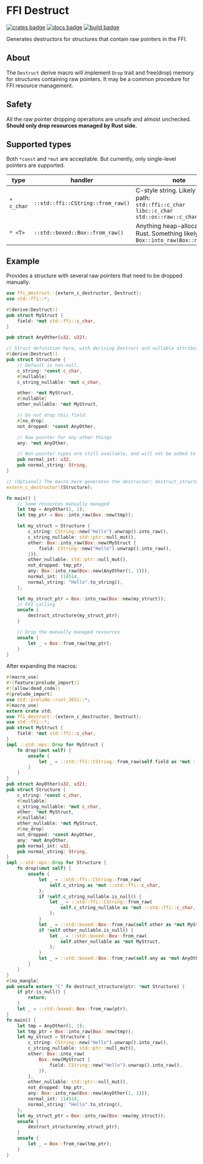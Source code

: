 # FFI Destruct
[![crates badge]][crates.io] [![docs badge]][docs.rs] [![build badge]][build]

[crates badge]: https://img.shields.io/crates/v/ffi-destruct.svg?logo=rust
[crates.io]: https://crates.io/crates/ffi-destruct
[docs badge]: https://img.shields.io/docsrs/ffi-destruct/latest?label=docs.rs&logo=docs.rs
[docs.rs]: https://docs.rs/ffi-destruct
[build badge]: https://github.com/I-Info/FFI-destruct/actions/workflows/build.yml/badge.svg
[build]: https://github.com/I-Info/FFI-destruct/actions/workflows/build.yml

Generates destructors for structures that contain raw pointers in the FFI.

## About
The `Destruct` derive macro will implement `Drop` trait and free(drop) memory for structures containing raw pointers.
It may be a common procedure for FFI resource management.

## Safety
All the raw pointer dropping operations are unsafe and almost unchecked. 
**Should only drop resources managed by Rust side.**

## Supported types
Both `*const` and `*mut` are acceptable. 
But currently, only single-level pointers are supported.

| type       | handler                           | note                                                                                             |
| ---------- | --------------------------------- | ------------------------------------------------------------------------------------------------ |
| `* c_char` | `::std::ffi::CString::from_raw()` | C-style string. Likely type path: </br> `std::ffi::c_char` `libc::c_char` `std::os::raw::c_char` |
| `* <T>`    | `::std::boxed::Box::from_raw()`   | Anything heap-allocated by Rust. Something likely from: </br> `Box::into_raw(Box::new(<T>))`     |

## Example
Provides a structure with several raw pointers that need to be dropped manually.
```rust
use ffi_destruct::{extern_c_destructor, Destruct};
use std::ffi::*;

#[derive(Destruct)]
pub struct MyStruct {
    field: *mut std::ffi::c_char,
}

pub struct AnyOther(u32, u32);

// Struct definition here, with deriving Destruct and nullable attributes.
#[derive(Destruct)]
pub struct Structure {
    // Default is non-null.
    c_string: *const c_char,
    #[nullable]
    c_string_nullable: *mut c_char,

    other: *mut MyStruct,
    #[nullable]
    other_nullable: *mut MyStruct,

    // Do not drop this field.
    #[no_drop]
    not_dropped: *const AnyOther,

    // Raw pointer for any other things
    any: *mut AnyOther,

    // Non-pointer types are still available, and will not be added to drop().
    pub normal_int: u32,
    pub normal_string: String,
}

// (Optional) The macro here generates the destructor: destruct_structure()
extern_c_destructor!(Structure);

fn main() {
    // Some resources manually managed
    let tmp = AnyOther(1, 1);
    let tmp_ptr = Box::into_raw(Box::new(tmp));

    let my_struct = Structure {
        c_string: CString::new("Hello").unwrap().into_raw(),
        c_string_nullable: std::ptr::null_mut(),
        other: Box::into_raw(Box::new(MyStruct {
            field: CString::new("Hello").unwrap().into_raw(),
        })),
        other_nullable: std::ptr::null_mut(),
        not_dropped: tmp_ptr,
        any: Box::into_raw(Box::new(AnyOther(1, 1))),
        normal_int: 114514,
        normal_string: "Hello".to_string(),
    };

    let my_struct_ptr = Box::into_raw(Box::new(my_struct));
    // FFI calling
    unsafe {
        destruct_structure(my_struct_ptr);
    }

    // Drop the manually managed resources
    unsafe {
        let _ = Box::from_raw(tmp_ptr);
    }
}
```

After expanding the macros:
```rust
#[macro_use]
#![feature(prelude_import)]
#![allow(dead_code)]
#[prelude_import]
use std::prelude::rust_2021::*;
#[macro_use]
extern crate std;
use ffi_destruct::{extern_c_destructor, Destruct};
use std::ffi::*;
pub struct MyStruct {
    field: *mut std::ffi::c_char,
}
impl ::std::ops::Drop for MyStruct {
    fn drop(&mut self) {
        unsafe {
            let _ = ::std::ffi::CString::from_raw(self.field as *mut ::std::ffi::c_char);
        }
    }
}
pub struct AnyOther(u32, u32);
pub struct Structure {
    c_string: *const c_char,
    #[nullable]
    c_string_nullable: *mut c_char,
    other: *mut MyStruct,
    #[nullable]
    other_nullable: *mut MyStruct,
    #[no_drop]
    not_dropped: *const AnyOther,
    any: *mut AnyOther,
    pub normal_int: u32,
    pub normal_string: String,
}
impl ::std::ops::Drop for Structure {
    fn drop(&mut self) {
        unsafe {
            let _ = ::std::ffi::CString::from_raw(
                self.c_string as *mut ::std::ffi::c_char,
            );
            if !self.c_string_nullable.is_null() {
                let _ = ::std::ffi::CString::from_raw(
                    self.c_string_nullable as *mut ::std::ffi::c_char,
                );
            }
            let _ = ::std::boxed::Box::from_raw(self.other as *mut MyStruct);
            if !self.other_nullable.is_null() {
                let _ = ::std::boxed::Box::from_raw(
                    self.other_nullable as *mut MyStruct,
                );
            }
            let _ = ::std::boxed::Box::from_raw(self.any as *mut AnyOther);
        }
    }
}
#[no_mangle]
pub unsafe extern "C" fn destruct_structure(ptr: *mut Structure) {
    if ptr.is_null() {
        return;
    }
    let _ = ::std::boxed::Box::from_raw(ptr);
}
fn main() {
    let tmp = AnyOther(1, 1);
    let tmp_ptr = Box::into_raw(Box::new(tmp));
    let my_struct = Structure {
        c_string: CString::new("Hello").unwrap().into_raw(),
        c_string_nullable: std::ptr::null_mut(),
        other: Box::into_raw(
            Box::new(MyStruct {
                field: CString::new("Hello").unwrap().into_raw(),
            }),
        ),
        other_nullable: std::ptr::null_mut(),
        not_dropped: tmp_ptr,
        any: Box::into_raw(Box::new(AnyOther(1, 1))),
        normal_int: 114514,
        normal_string: "Hello".to_string(),
    };
    let my_struct_ptr = Box::into_raw(Box::new(my_struct));
    unsafe {
        destruct_structure(my_struct_ptr);
    }
    unsafe {
        let _ = Box::from_raw(tmp_ptr);
    }
}
```